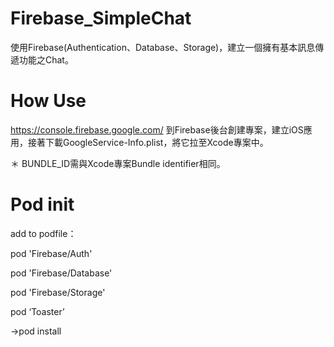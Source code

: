 # Firebase_SimpleChat

使用Firebase(Authentication、Database、Storage)，建立一個擁有基本訊息傳遞功能之Chat。

# How Use

https://console.firebase.google.com/
到Firebase後台創建專案，建立iOS應用，接著下載GoogleService-Info.plist，將它拉至Xcode專案中。

＊ BUNDLE_ID需與Xcode專案Bundle identifier相同。 

# Pod init

add to podfile：

pod 'Firebase/Auth'

pod 'Firebase/Database'

pod 'Firebase/Storage'

pod ‘Toaster’

->pod install
